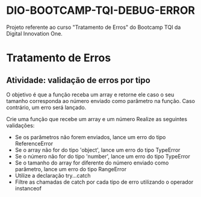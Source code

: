 # DIO-BOOTCAMP-TQI-DEBUG-ERROR
Projeto referente ao curso "Tratamento de Erros" do Bootcamp TQI da Digital Innovation One.

# Tratamento de Erros

## Atividade: validação de erros por tipo
O objetivo é que a função receba um array e retorne ele caso o seu tamanho corresponda ao número enviado como parâmetro na função. Caso contrário, um erro será lançado.

Crie uma função que recebe um array e um número
Realize as seguintes validações:
  - Se os parâmetros não forem enviados, lance um erro do tipo ReferenceError<br>
  - Se o array não for do tipo 'object', lance um erro do tipo TypeError
  - Se o número não for do tipo 'number', lance um erro do tipo TypeError
  - Se o tamanho do array for diferente do número enviado como parâmetro, lance um erro do tipo RangeError
  - Utilize a declaração try...catch
  - Filtre as chamadas de catch por cada tipo de erro utilizando o operador instanceof
